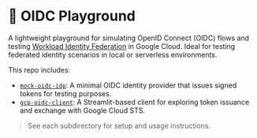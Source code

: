 # 🧪 OIDC Playground

A lightweight playground for simulating OpenID Connect (OIDC) flows and testing [Workload Identity Federation](https://cloud.google.com/iam/docs/workload-identity-federation) in Google Cloud. Ideal for testing federated identity scenarios in local or serverless environments.

This repo includes:

- [`mock-oidc-idp`](./mock-oidc-idp): A minimal OIDC identity provider that issues signed tokens for testing purposes.
- [`gcp-oidc-client`](./gcp-oidc-client): A Streamlit-based client for exploring token issuance and exchange with Google Cloud STS.

> See each subdirectory for setup and usage instructions.
